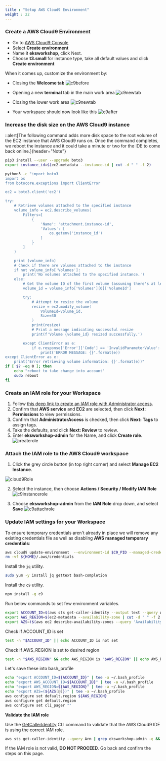 ```yaml
---
title : "Setup AWS Cloud9 Environment"
weight : 22
---
```


### Create a AWS Cloud9 Environment


* Go to [AWS Cloud9 Console](https://us-west-2.console.aws.amazon.com/cloud9/home?region=us-west-2)
* Select **Create environment**
* Name it **eksworkshop**, click Next.
* Choose **t3.small** for instance type, take all default values and click **Create environment**

When it comes up, customize the environment by:

* Closing the **Welcome tab**
![c9before](/static/images/create-workspace/cloud9-1.png)

* Opening a new **terminal** tab in the main work area
![c9newtab](/static/images/create-workspace/cloud9-2.png)

* Closing the lower work area
![c9newtab](/static/images/create-workspace/cloud9-3.png)

* Your workspace should now look like this
![c9after](/static/images/create-workspace/cloud9-4.png)

### Increase the disk size on the AWS Cloud9 instance 

::alert[The following command adds more disk space to the root volume of the EC2 instance that AWS Cloud9 runs on. Once the command completes, we reboot the instance and it could take a minute or two for the IDE to come back online.]{header="Note"}


```bash
pip3 install --user --upgrade boto3
export instance_id=$(ec2-metadata --instance-id | cut -d " " -f 2)

python3 -c "import boto3
import os
from botocore.exceptions import ClientError

ec2 = boto3.client('ec2')

try:
    # Retrieve volumes attached to the specified instance
    volume_info = ec2.describe_volumes(
        Filters=[
            {
                'Name': 'attachment.instance-id',
                'Values': [
                    os.getenv('instance_id')
                ]
            }
        ]
    )

    print (volume_info)
    # Check if there are volumes attached to the instance
    if not volume_info['Volumes']:
        print('No volumes attached to the specified instance.')
    else:
        # Get the volume ID of the first volume (assuming there's at least one)
        volume_id = volume_info['Volumes'][0]['VolumeId']

        try:
            # Attempt to resize the volume
            resize = ec2.modify_volume(    
                VolumeId=volume_id,    
                Size=30
            )
            print(resize)
            # Print a message indicating successful resize
            print(f'Volume {volume_id} resized successfully.')

        except ClientError as e:
            if e.response['Error']['Code'] == 'InvalidParameterValue':
                print('ERROR MESSAGE: {}'.format(e))
except ClientError as e:
    print('Error retrieving volume information: {}'.format(e))"
if [ $? -eq 0 ]; then
    echo "reboot to take change into account"
    sudo reboot
fi
```

### Create an IAM role for your Workspace 


1. Follow [this deep link to create an IAM role with Administrator access](https://console.aws.amazon.com/iam/home#/roles$new?step=review&commonUseCase=EC2%2BEC2&selectedUseCase=EC2&policies=arn:aws:iam::aws:policy%2FAdministratorAccess&roleName=eksworkshop-admin).
1. Confirm that **AWS service** and **EC2** are selected, then click **Next: Permissions** to view permissions.
1. Confirm that **AdministratorAccess** is checked, then click **Next: Tags** to assign tags.
1. Take the defaults, and click **Next: Review** to review.
1. Enter **eksworkshop-admin** for the Name, and click **Create role**.
![createrole](/static/images/create-workspace/createrole.png)

### Attach the IAM role to the AWS Cloud9 workspace

1. Click the grey circle button (in top right corner) and select **Manage EC2 Instance**.

![cloud9Role](/static/images/create-workspace/cloud9-role.png)

2. Select the instance, then choose **Actions / Security / Modify IAM Role**
![c9instancerole](/static/images/create-workspace/c9instancerole.png)

3. Choose **eksworkshop-admin** from the **IAM Role** drop down, and select **Save**
![c9attachrole](/static/images/create-workspace/c9attachrole.png)


### Update IAM settings for your Workspace

To ensure temporary credentials aren't already in place we will remove
any existing credentials file as well as disabling **AWS managed temporary credentials**:

```bash
aws cloud9 update-environment  --environment-id $C9_PID --managed-credentials-action DISABLE
rm -vf ${HOME}/.aws/credentials
```

<!-- amazon linux 2023 already have recent enough aws cli
#### Install latest awscli
```bash
curl "https://awscli.amazonaws.com/awscli-exe-linux-x86_64.zip" -o "awscliv2.zip"
unzip awscliv2.zip
sudo ./aws/install
```
-->

Install the `jq` utility.

```bash
sudo yum -y install jq gettext bash-completion
```

Install the `c9` utility.

```bash
npm install -g c9
```

Run below commands to set few environment variables.

```bash
export ACCOUNT_ID=$(aws sts get-caller-identity --output text --query Account)
export AWS_REGION=$(ec2-metadata --availability-zone | cut -d " " -f 2 | rev | cut -c 2- | rev)
export AZS=($(aws ec2 describe-availability-zones --query 'AvailabilityZones[].ZoneName' --output text --region $AWS_REGION))
```

Check if ACCOUNT_ID is set 

```bash
test -n "$ACCOUNT_ID" || echo ACCOUNT_ID is not set
```

Check if AWS_REGION is set to desired region

```bash
test -n "$AWS_REGION" && echo AWS_REGION is "$AWS_REGION" || echo AWS_REGION is not set
```

 Let's save these into bash_profile

```bash
echo "export ACCOUNT_ID=${ACCOUNT_ID}" | tee -a ~/.bash_profile
echo "export AWS_ACCOUNT_ID=${ACCOUNT_ID}" | tee -a ~/.bash_profile
echo "export AWS_REGION=${AWS_REGION}" | tee -a ~/.bash_profile
echo "export AZS=(${AZS[@]})" | tee -a ~/.bash_profile
aws configure set default.region ${AWS_REGION}
aws configure get default.region
aws configure set cli_pager ""
```

**Validate the IAM role**

Use the [GetCallerIdentity](https://docs.aws.amazon.com/cli/latest/reference/sts/get-caller-identity.html) CLI command to validate that the AWS Cloud9 IDE is using the correct IAM role.

```bash
aws sts get-caller-identity --query Arn | grep eksworkshop-admin -q && echo "IAM role valid" || echo "IAM role NOT valid"
```

If the IAM role is not valid, **DO NOT PROCEED**. Go back and confirm the steps on this page.
